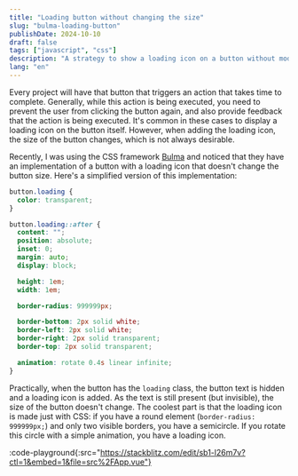 ```yaml
---
title: "Loading button without changing the size"
slug: "bulma-loading-button"
publishDate: 2024-10-10
draft: false
tags: ["javascript", "css"]
description: "A strategy to show a loading icon on a button without modifying its size"
lang: "en"
---
```


Every project will have that button that triggers an action that takes time to complete. Generally, while this action is being executed, you need to prevent the user from clicking the button again, and also provide feedback that the action is being executed. It's common in these cases to display a loading icon on the button itself. However, when adding the loading icon, the size of the button changes, which is not always desirable.

Recently, I was using the CSS framework [Bulma](https://bulma.io/) and noticed that they have an implementation of a button with a loading icon that doesn't change the button size. Here's a simplified version of this implementation:

```css
button.loading {
  color: transparent;
}

button.loading::after {
  content: "";
  position: absolute;
  inset: 0;
  margin: auto;
  display: block;

  height: 1em;
  width: 1em;

  border-radius: 999999px;

  border-bottom: 2px solid white;
  border-left: 2px solid white;
  border-right: 2px solid transparent;
  border-top: 2px solid transparent;

  animation: rotate 0.4s linear infinite;
}
```

Practically, when the button has the `loading` class, the button text is hidden and a loading icon is added. As the text is still present (but invisible), the size of the button doesn't change. The coolest part is that the loading icon is made just with CSS: if you have a round element (`border-radius: 999999px;`) and only two visible borders, you have a semicircle. If you rotate this circle with a simple animation, you have a loading icon.

:code-playground{:src="https://stackblitz.com/edit/sb1-l26m7v?ctl=1&embed=1&file=src%2FApp.vue"}
